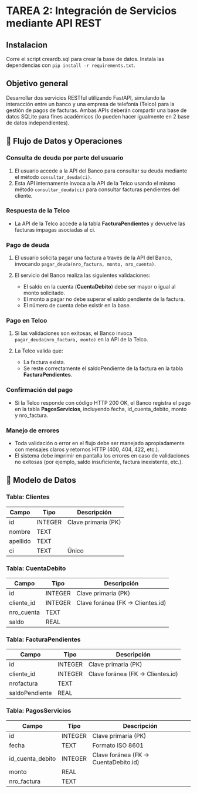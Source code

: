 # TAREA 2: Integración de Servicios mediante API REST

## Instalacion

Corre el script creardb.sql para crear la base de datos.
Instala las dependencias con `pip install -r requirements.txt`.

## Objetivo general

Desarrollar dos servicios RESTful utilizando FastAPI, simulando la interacción entre un banco y una empresa de telefonía (Telco) para la gestión de pagos de facturas. Ambas APIs deberán compartir una base de datos SQLite para fines académicos (lo pueden hacer igualmente en 2 base de datos independientes).

## 🔄 Flujo de Datos y Operaciones

### Consulta de deuda por parte del usuario

1. El usuario accede a la API del Banco para consultar su deuda mediante el método `consultar_deuda(ci)`.
2. Esta API internamente invoca a la API de la Telco usando el mismo método `consultar_deuda(ci)` para consultar facturas pendientes del cliente.

### Respuesta de la Telco

- La API de la Telco accede a la tabla **FacturaPendientes** y devuelve las facturas impagas asociadas al ci.

### Pago de deuda

1. El usuario solicita pagar una factura a través de la API del Banco, invocando `pagar_deuda(nro_factura, monto, nro_cuenta)`.

2. El servicio del Banco realiza las siguientes validaciones:
   - El saldo en la cuenta (**CuentaDebito**) debe ser mayor o igual al monto solicitado.
   - El monto a pagar no debe superar el saldo pendiente de la factura.
   - El número de cuenta debe existir en la base.

### Pago en Telco

1. Si las validaciones son exitosas, el Banco invoca `pagar_deuda(nro_factura, monto)` en la API de la Telco.

2. La Telco valida que:
   - La factura exista.
   - Se reste correctamente el saldoPendiente de la factura en la tabla **FacturaPendientes**.

### Confirmación del pago

- Si la Telco responde con código HTTP 200 OK, el Banco registra el pago en la tabla **PagosServicios**, incluyendo fecha, id_cuenta_debito, monto y nro_factura.

### Manejo de errores

- Toda validación o error en el flujo debe ser manejado apropiadamente con mensajes claros y retornos HTTP (400, 404, 422, etc.).
- El sistema debe imprimir en pantalla los errores en caso de validaciones no exitosas (por ejemplo, saldo insuficiente, factura inexistente, etc.).

## 🧾 Modelo de Datos

### Tabla: Clientes
| Campo | Tipo | Descripción |
|-------|------|-------------|
| id | INTEGER | Clave primaria (PK) |
| nombre | TEXT | |
| apellido | TEXT | |
| ci | TEXT | Único |

### Tabla: CuentaDebito
| Campo | Tipo | Descripción |
|-------|------|-------------|
| id | INTEGER | Clave primaria (PK) |
| cliente_id | INTEGER | Clave foránea (FK → Clientes.id) |
| nro_cuenta | TEXT | |
| saldo | REAL | |

### Tabla: FacturaPendientes
| Campo | Tipo | Descripción |
|-------|------|-------------|
| id | INTEGER | Clave primaria (PK) |
| cliente_id | INTEGER | Clave foránea (FK → Clientes.id) |
| nrofactura | TEXT | |
| saldoPendiente | REAL | |

### Tabla: PagosServicios
| Campo | Tipo | Descripción |
|-------|------|-------------|
| id | INTEGER | Clave primaria (PK) |
| fecha | TEXT | Formato ISO 8601 |
| id_cuenta_debito | INTEGER | Clave foránea (FK → CuentaDebito.id) |
| monto | REAL | |
| nro_factura | TEXT | |